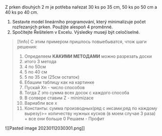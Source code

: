 Z prken dlouhých 2 m je potřeba nařezat 30 ks po 35 cm, 50 ks po 50 cm a 40 ks po 40 cm.

1.  Sestavte model lineárního programování, který minimalizuje počet rozřezaných prken. Použijte alespoň 4 proměnné.
2.  Spočítejte Řešitelem v Excelu. Výsledky musejí být celočíselné.

>[!info]
>С этим примером пришлось повыебыватся, чтож шаги решения:
>1. Определяем **КАКИМИ МЕТОДАМИ** можно разрезать доски
>2. итого 3 метода 
>	1.  4 по 50см
>	2. 5 по 40 см
>	3. 5 по 35 см (25см остаток)
>3. Ебашим таблицу как на картинке
>4. Пускай Хn - число способов
>5. Тогда Z это сумма всех досок с каждого способа
>6. В солвере ставим Z - minimizace
>7. Вариабли все х
>8. Константы: сумма производных(ряд с иксами;ряд по каждому вырезу)>= количеству нужных кусков  (в моем случае 3 раза)  + все они больше 0
>Решаем - Профит


![[Pasted image 20230112030301.png]]
